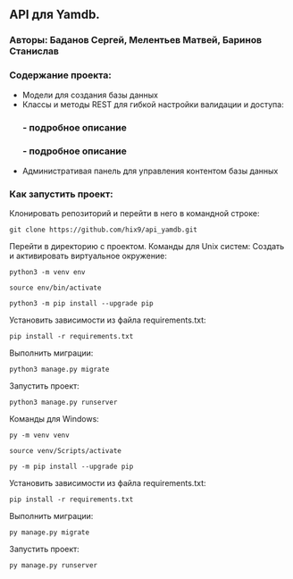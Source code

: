## API для Yamdb.
### Авторы: Баданов Сергей, Мелентьев Матвей, Баринов Станислав
### Содержание проекта:
- Модели для создания базы данных
- Классы и методы REST для гибкой настройки валидации и доступа:
    ### - подробное описание
    ###
    ###
    ###
    ### - подробное описание
- Административая панель для управления контентом базы данных
### Как запустить проект:
Клонировать репозиторий и перейти в него в командной строке:
```
git clone https://github.com/hix9/api_yamdb.git
```
Перейти в директорию с проектом.
Команды для Unix систем:
Cоздать и активировать виртуальное окружение:

```
python3 -m venv env
```

```
source env/bin/activate
```

```
python3 -m pip install --upgrade pip
```

Установить зависимости из файла requirements.txt:

```
pip install -r requirements.txt
```

Выполнить миграции:

```
python3 manage.py migrate
```

Запустить проект:

```
python3 manage.py runserver
```
Команды для Windows:
```
py -m venv venv
```

```
source venv/Scripts/activate
```

```
py -m pip install --upgrade pip
```

Установить зависимости из файла requirements.txt:

```
pip install -r requirements.txt
```

Выполнить миграции:

```
py manage.py migrate
```

Запустить проект:

```
py manage.py runserver
```
